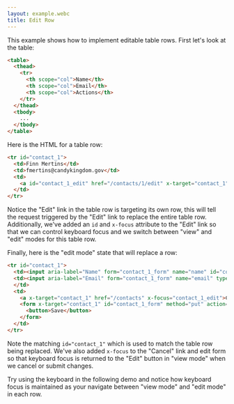```yaml
---
layout: example.webc
title: Edit Row
---
```


This example shows how to implement editable table rows. First let's look at the table:

```html
<table>
  <thead>
    <tr>
      <th scope="col">Name</th>
      <th scope="col">Email</th>
      <th scope="col">Actions</th>
    </tr>
  </thead>
  <tbody>
    ...
  </tbody>
</table>
```
Here is the HTML for a table row:

```html
<tr id="contact_1">
  <td>Finn Mertins</td>
  <td>fmertins@candykingdom.gov</td>
  <td>
    <a id="contact_1_edit" href="/contacts/1/edit" x-target="contact_1" x-focus="contact_1_name">Edit</a>
  </td>
</tr>
```

Notice the "Edit" link in the table row is targeting its own row, this will tell the request triggered by the "Edit" link to replace the entire table row. Additionally, we've added an `id` and `x-focus` attribute to the "Edit" link so that we can control keyboard focus and we switch between "view" and "edit" modes for this table row.

Finally, here is the "edit mode" state that will replace a row:

```html
<tr id="contact_1">
  <td><input aria-label="Name" form="contact_1_form" name="name" id="contact_1_name" value="Finn Mertins"></td>
  <td><input aria-label="Email" form="contact_1_form" name="email" type="email" id="contact_1_email" value="fmertins@candykingdom.gov">
  </td>
  <td>
    <a x-target="contact_1" href="/contacts" x-focus="contact_1_edit">Cancel</a>
    <form x-target="contact_1" id="contact_1_form" method="put" action="/contacts/1" x-focus="contact_1_edit">
      <button>Save</button>
    </form>
  </td>
</tr>
```
Note the matching `id="contact_1"` which is used to match the table row being replaced. We've also added `x-focus` to the "Cancel" link and edit form so that keyboard focus is returned to the "Edit" button in "view mode" when we cancel or submit changes.

Try using the keyboard in the following demo and notice how keyboard focus is maintained as your navigate between "view mode" and "edit mode" in each row.

<script>
  let database = function () {
    let data = [
      { id: 1, name: "Finn Mertins", email: "fmertins@candykingdom.gov", status: "Active" },
      { id: 2, name: "Jake the Dog", email: "jake@candykingdom.gov", status: "Active" },
      { id: 3, name: "BMO", email: "bmo@mo.co", status: "Active" },
      { id: 4, name: "Marceline", email: "marceline@vampirequeen.me", status: "Inactive" }
    ];
    return {
      find: (id) => data.find(contact => contact.id === parseInt(id)),
      update: (id, changes) => {
        let index = data.findIndex(contact => contact.id === parseInt(id))
        if (index !== -1) {
          data[index] = Object.assign(data[index], changes)
        }
      },
      all: () => data,
    }
  }()

  window.route('GET', '/contacts', () => view(database.all()))
  database.all().forEach(contact => {
    window.route('GET', `/contacts/${contact.id}/edit`, () => edit(database.all()))
    window.route('PUT', `/contacts/${contact.id}`, (input) => {
      database.update(contact.id, input)

      return view(database.all())
    })
  })

  example('/contacts')

  function view(contacts) {
    let rows = contacts.map(contact => `<tr id="contact_${contact.id}">
  <td>${contact.name}</td>
  <td>${contact.email}</td>
  <td><a href="/contacts/${contact.id}/edit" x-target="contact_${contact.id}" id="contact_${contact.id}_edit" x-focus="contact_${contact.id}_name">Edit</a></td>
</tr>`).join('\n')
    return table(rows)
  }

  function edit(contacts) {
    let rows = contacts.map(contact => `<tr id="contact_${contact.id}">
  <td><input aria-label="Name" form="contact_${contact.id}_form" name="name" id="contact_${contact.id}_name" value="${contact.name}"></td>
  <td><input aria-label="Email" form="contact_${contact.id}_form" name="email" id="contact_${contact.id}_email" value="${contact.email}"></td>
  <td>
      <a x-target="contact_${contact.id}" href="/contacts" x-focus="contact_${contact.id}_edit">Cancel</a>
      <form x-target="contact_${contact.id}" id="contact_${contact.id}_form" method="put" action="/contacts/${contact.id}" x-focus="contact_${contact.id}_edit" style="margin:0;display:inline-flex;">
        <button>Save</button>
      </form>
  </td>
</tr>`).join('\n')
    return table(rows)
  }

  function table(rows) {
    return `<table>
  <thead>
    <tr>
      <th scope="col">Name</th>
      <th scope="col">Email</th>
      <th scope="col" width="130">Action</th>
    </tr>
  </thead>
  <tbody>
    ${rows}
  </tbody>
</table>`
  }
</script>
